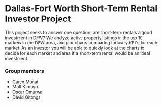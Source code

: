 # Dallas-Fort Worth Short-Term Rental Investor Project

This project seeks to answer one question, are short-term rentals a good investment in DFW?
We analyze active property listings in the top 10 markets in the DFW area, and plot charts comparing industry KPI's for each market. As an investor you will be able to quickly look at the charts to decide for each market and area if a short-term rental would be an ideal investment.

### Group members

* Caren Munai
* Matt Kimuyu
* Oscar Omurwa
* David Gitonga
